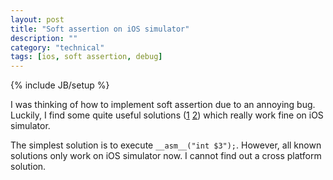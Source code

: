 ```yaml
---
layout: post
title: "Soft assertion on iOS simulator"
description: ""
category: "technical"
tags: [ios, soft assertion, debug]
---
```

{% include JB/setup %}

I was thinking of how to implement soft assertion due to an annoying bug. Luckily, I find some quite useful solutions ([1](http://stackoverflow.com/questions/37299/xcode-equivalent-of-asm-int-3-debugbreak-halt) [2](http://iphone.m20.nl/wp/2010/10/xcode-iphone-debugger-halt-assertions/)) which really work fine on iOS simulator.

The simplest solution is to execute `__asm__("int $3");`. However, all known solutions only work on iOS simulator now. I cannot find out a cross platform solution.